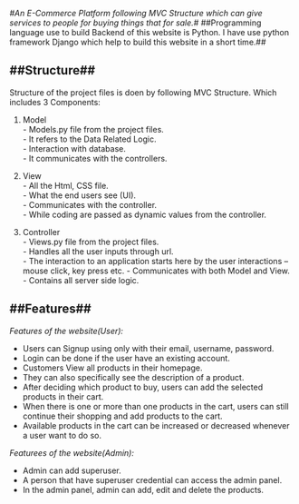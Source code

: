 *#An E-Commerce Platform following MVC Structure which can give services to people for buying things that for sale.#*
##Programming language use to build Backend of this website is Python. I have use python framework Django which help to build this website in a short time.## 

##Structure##
---------------

Structure of the project files is doen by following MVC Structure. Which includes 3 Components: 
  1. Model  
    - Models.py file from the project files.  
    - It refers to the Data Related Logic.  
    - Interaction with database.  
    - It communicates with the controllers.  

  2. View  
    - All the Html, CSS file.  
    - What the end users see (UI).  
    - Communicates with the controller.  
    - While coding are passed as dynamic values from the controller.  

  3. Controller  
    - Views.py file from the project files.  
    - Handles all the user inputs through url.  
    - The interaction to an application starts here by the user interactions – mouse click, key press etc. 
    - Communicates with both Model and View.  
    - Contains all server side logic.  

##Features##
---------------

*Features of the website(User):*
  * Users can Signup using only with their email, username, password.  
  * Login can be done if the user have an existing account.  
  * Customers View all products in their homepage.  
  * They can also specifically see the description of a product.  
  * After deciding which product to buy, users can add the selected products in their cart.  
  * When there is one or more than one products in the cart, users can still continue their shopping and add products to the cart.  
  * Available products in the cart can be increased or decreased whenever a user want to do so.  

*Featurees of the website(Admin):*
  * Admin can add superuser.
  * A person that have superuser credential can access the admin panel.
  * In the admin panel, admin can add, edit and delete the products.
